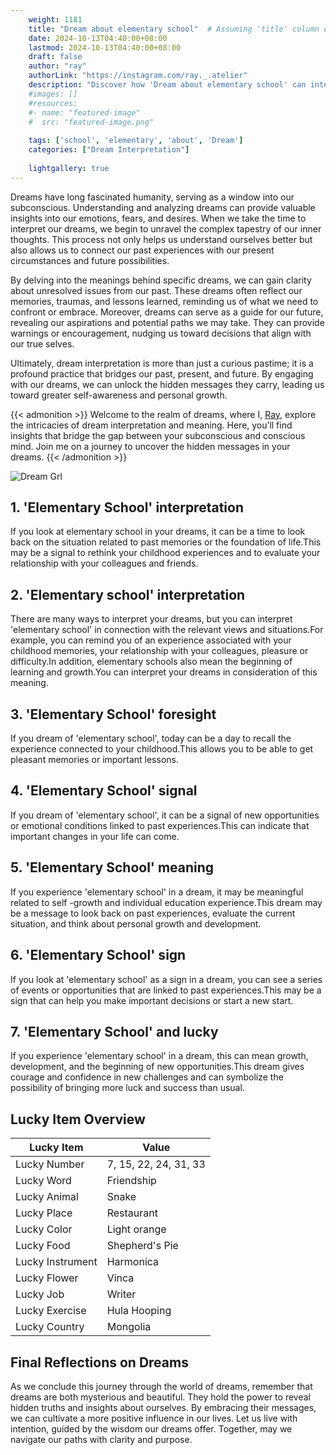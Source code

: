 ```yaml
---
    weight: 1181
    title: "Dream about elementary school"  # Assuming 'title' column exists
    date: 2024-10-13T04:40:00+08:00
    lastmod: 2024-10-13T04:40:00+08:00
    draft: false
    author: "ray"
    authorLink: "https://instagram.com/ray._.atelier"
    description: "Discover how 'Dream about elementary school' can interpret your future and uncover its significant meanings in your life."
    #images: []
    #resources:
    #- name: "featured-image"
    #  src: "featured-image.png"
    
    tags: ['school', 'elementary', 'about', 'Dream']
    categories: ["Dream Interpretation"]
    
    lightgallery: true
---
```

    
Dreams have long fascinated humanity, serving as a window into our subconscious. Understanding and analyzing dreams can provide valuable insights into our emotions, fears, and desires. When we take the time to interpret our dreams, we begin to unravel the complex tapestry of our inner thoughts. This process not only helps us understand ourselves better but also allows us to connect our past experiences with our present circumstances and future possibilities.

By delving into the meanings behind specific dreams, we can gain clarity about unresolved issues from our past. These dreams often reflect our memories, traumas, and lessons learned, reminding us of what we need to confront or embrace. Moreover, dreams can serve as a guide for our future, revealing our aspirations and potential paths we may take. They can provide warnings or encouragement, nudging us toward decisions that align with our true selves.

Ultimately, dream interpretation is more than just a curious pastime; it is a profound practice that bridges our past, present, and future. By engaging with our dreams, we can unlock the hidden messages they carry, leading us toward greater self-awareness and personal growth.

{{< admonition >}}
Welcome to the realm of dreams, where I, [Ray](https://instagram.com/ray._.atelier), explore the intricacies of dream interpretation and meaning. Here, you’ll find insights that bridge the gap between your subconscious and conscious mind. Join me on a journey to uncover the hidden messages in your dreams.
{{< /admonition >}}

![Dream Grl](https://cdn.pixabay.com/photo/2017/11/02/03/35/gothic-2910057_1280.jpg "Dream Grl")

## 1. 'Elementary School' interpretation
If you look at elementary school in your dreams, it can be a time to look back on the situation related to past memories or the foundation of life.This may be a signal to rethink your childhood experiences and to evaluate your relationship with your colleagues and friends.

## 2. 'Elementary school' interpretation
There are many ways to interpret your dreams, but you can interpret 'elementary school' in connection with the relevant views and situations.For example, you can remind you of an experience associated with your childhood memories, your relationship with your colleagues, pleasure or difficulty.In addition, elementary schools also mean the beginning of learning and growth.You can interpret your dreams in consideration of this meaning.

## 3. 'Elementary School' foresight
If you dream of 'elementary school', today can be a day to recall the experience connected to your childhood.This allows you to be able to get pleasant memories or important lessons.

## 4. 'Elementary School' signal
If you dream of 'elementary school', it can be a signal of new opportunities or emotional conditions linked to past experiences.This can indicate that important changes in your life can come.

## 5. 'Elementary School' meaning
If you experience 'elementary school' in a dream, it may be meaningful related to self -growth and individual education experience.This dream may be a message to look back on past experiences, evaluate the current situation, and think about personal growth and development.

## 6. 'Elementary School' sign
If you look at 'elementary school' as a sign in a dream, you can see a series of events or opportunities that are linked to past experiences.This may be a sign that can help you make important decisions or start a new start.

## 7. 'Elementary School' and lucky
If you experience 'elementary school' in a dream, this can mean growth, development, and the beginning of new opportunities.This dream gives courage and confidence in new challenges and can symbolize the possibility of bringing more luck and success than usual.

## Lucky Item Overview
| Lucky Item          | Value              |
|---------------|--------------------|
| Lucky Number        | 7, 15, 22, 24, 31, 33  |
| Lucky Word          | Friendship |
| Lucky Animal        | Snake |
| Lucky Place         | Restaurant     |
| Lucky Color         | Light orange     |
| Lucky Food          | Shepherd's Pie      |
| Lucky Instrument    | Harmonica |
| Lucky Flower        | Vinca    |
| Lucky Job           | Writer       |
| Lucky Exercise      | Hula Hooping  |
| Lucky Country       | Mongolia    |


##  Final Reflections on Dreams

As we conclude this journey through the world of dreams, remember that dreams are both mysterious and beautiful. They hold the power to reveal hidden truths and insights about ourselves. By embracing their messages, we can cultivate a more positive influence in our lives. Let us live with intention, guided by the wisdom our dreams offer. Together, may we navigate our paths with clarity and purpose.
